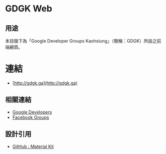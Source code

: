 GDGK Web
=================

## 用途

本目錄下為「Google Developer Groups Kaohsiung」（簡稱：GDGK）所設之前端網頁。


# 連結
* [http://gdgk.ga](http://gdgk.ga)

## 相關連結

* [Google Developers](https://developers.google.com/groups/chapter/104277263884572202041/)
* [Facebook Groups](https://www.facebook.com/groups/AKDGroup/)


## 設計引用

* [GitHub : Material Kit](https://github.com/creativetimofficial/material-kit)
